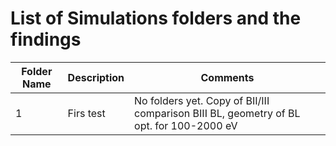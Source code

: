 # List of Simulations folders and the findings


| Folder Name   | Description    | Comments |
|-----|----------------------|----------------------|
| 1   | Firs test  | No folders yet. Copy of BII/III comparison BIII BL, geometry of BL opt. for 100-2000 eV|


